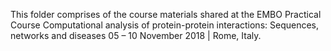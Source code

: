 This folder comprises of the course materials shared at the EMBO Practical Course Computational analysis of protein-protein interactions: Sequences, networks and diseases 05 – 10 November 2018 | Rome, Italy.
